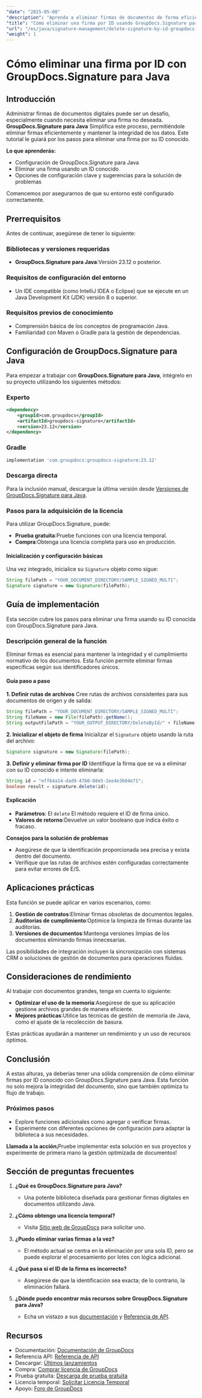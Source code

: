 ```yaml
---
"date": "2025-05-08"
"description": "Aprenda a eliminar firmas de documentos de forma eficiente con GroupDocs.Signature para Java. Esta guía explica la configuración, los pasos de eliminación y la solución de problemas."
"title": "Cómo eliminar una firma por ID usando GroupDocs.Signature para Java"
"url": "/es/java/signature-management/delete-signature-by-id-groupdocs-signature-java/"
"weight": 1
---
```


# Cómo eliminar una firma por ID con GroupDocs.Signature para Java

## Introducción

Administrar firmas de documentos digitales puede ser un desafío, especialmente cuando necesita eliminar una firma no deseada. **GroupDocs.Signature para Java** Simplifica este proceso, permitiéndole eliminar firmas eficientemente y mantener la integridad de los datos. Este tutorial le guiará por los pasos para eliminar una firma por su ID conocido.

**Lo que aprenderás:**
- Configuración de GroupDocs.Signature para Java
- Eliminar una firma usando un ID conocido
- Opciones de configuración clave y sugerencias para la solución de problemas

Comencemos por asegurarnos de que su entorno esté configurado correctamente.

## Prerrequisitos

Antes de continuar, asegúrese de tener lo siguiente:

### Bibliotecas y versiones requeridas
- **GroupDocs.Signature para Java**:Versión 23.12 o posterior.

### Requisitos de configuración del entorno
- Un IDE compatible (como IntelliJ IDEA o Eclipse) que se ejecute en un Java Development Kit (JDK) versión 8 o superior.

### Requisitos previos de conocimiento
- Comprensión básica de los conceptos de programación Java.
- Familiaridad con Maven o Gradle para la gestión de dependencias.

## Configuración de GroupDocs.Signature para Java

Para empezar a trabajar con **GroupDocs.Signature para Java**, intégrelo en su proyecto utilizando los siguientes métodos:

### Experto
```xml
<dependency>
    <groupId>com.groupdocs</groupId>
    <artifactId>groupdocs-signature</artifactId>
    <version>23.12</version>
</dependency>
```

### Gradle
```gradle
implementation 'com.groupdocs:groupdocs-signature:23.12'
```

### Descarga directa
Para la inclusión manual, descargue la última versión desde [Versiones de GroupDocs.Signature para Java](https://releases.groupdocs.com/signature/java/).

### Pasos para la adquisición de la licencia
Para utilizar GroupDocs.Signature, puede:
- **Prueba gratuita**:Pruebe funciones con una licencia temporal.
- **Compra**:Obtenga una licencia completa para uso en producción.

#### Inicialización y configuración básicas
Una vez integrado, inicialice su `Signature` objeto como sigue:

```java
String filePath = "YOUR_DOCUMENT_DIRECTORY/SAMPLE_SIGNED_MULTI";
Signature signature = new Signature(filePath);
```

## Guía de implementación

Esta sección cubre los pasos para eliminar una firma usando su ID conocida con GroupDocs.Signature para Java.

### Descripción general de la función

Eliminar firmas es esencial para mantener la integridad y el cumplimiento normativo de los documentos. Esta función permite eliminar firmas específicas según sus identificadores únicos.

#### Guía paso a paso

**1. Definir rutas de archivos**
Cree rutas de archivos consistentes para sus documentos de origen y de salida:

```java
String filePath = "YOUR_DOCUMENT_DIRECTORY/SAMPLE_SIGNED_MULTI";
String fileName = new File(filePath).getName();
String outputFilePath = "YOUR_OUTPUT_DIRECTORY/DeleteById/" + fileName;
```

**2. Inicializar el objeto de firma**
Inicializar el `Signature` objeto usando la ruta del archivo:

```java
Signature signature = new Signature(filePath);
```

**3. Definir y eliminar firma por ID**
Identifique la firma que se va a eliminar con su ID conocido e intente eliminarla:

```java
String id = "eff64a14-dad9-47b0-88e5-2ee4e3604e71";
boolean result = signature.delete(id);
```

#### Explicación
- **Parámetros**: El `delete` El método requiere el ID de firma único.
- **Valores de retorno**:Devuelve un valor booleano que indica éxito o fracaso.

**Consejos para la solución de problemas**
- Asegúrese de que la identificación proporcionada sea precisa y exista dentro del documento.
- Verifique que las rutas de archivos estén configuradas correctamente para evitar errores de E/S.

## Aplicaciones prácticas

Esta función se puede aplicar en varios escenarios, como:

1. **Gestión de contratos**:Eliminar firmas obsoletas de documentos legales.
2. **Auditorías de cumplimiento**:Optimice la limpieza de firmas durante las auditorías.
3. **Versiones de documentos**:Mantenga versiones limpias de los documentos eliminando firmas innecesarias.

Las posibilidades de integración incluyen la sincronización con sistemas CRM o soluciones de gestión de documentos para operaciones fluidas.

## Consideraciones de rendimiento

Al trabajar con documentos grandes, tenga en cuenta lo siguiente:
- **Optimizar el uso de la memoria**:Asegúrese de que su aplicación gestione archivos grandes de manera eficiente.
- **Mejores prácticas**:Utilice las técnicas de gestión de memoria de Java, como el ajuste de la recolección de basura.

Estas prácticas ayudarán a mantener un rendimiento y un uso de recursos óptimos.

## Conclusión

A estas alturas, ya deberías tener una sólida comprensión de cómo eliminar firmas por ID conocido con GroupDocs.Signature para Java. Esta función no solo mejora la integridad del documento, sino que también optimiza tu flujo de trabajo.

### Próximos pasos
- Explore funciones adicionales como agregar o verificar firmas.
- Experimente con diferentes opciones de configuración para adaptar la biblioteca a sus necesidades.

**Llamada a la acción**¡Pruebe implementar esta solución en sus proyectos y experimente de primera mano la gestión optimizada de documentos!

## Sección de preguntas frecuentes

1. **¿Qué es GroupDocs.Signature para Java?**
   - Una potente biblioteca diseñada para gestionar firmas digitales en documentos utilizando Java.

2. **¿Cómo obtengo una licencia temporal?**
   - Visita [Sitio web de GroupDocs](https://purchase.groupdocs.com/temporary-license/) para solicitar uno.

3. **¿Puedo eliminar varias firmas a la vez?**
   - El método actual se centra en la eliminación por una sola ID, pero se puede explorar el procesamiento por lotes con lógica adicional.

4. **¿Qué pasa si el ID de la firma es incorrecto?**
   - Asegúrese de que la identificación sea exacta; de lo contrario, la eliminación fallará.

5. **¿Dónde puedo encontrar más recursos sobre GroupDocs.Signature para Java?**
   - Echa un vistazo a sus [documentación](https://docs.groupdocs.com/signature/java/) y [Referencia de API](https://reference.groupdocs.com/signature/java/).

## Recursos
- Documentación: [Documentación de GroupDocs](https://docs.groupdocs.com/signature/java/)
- Referencia API: [Referencia de API](https://reference.groupdocs.com/signature/java/)
- Descargar: [Últimos lanzamientos](https://releases.groupdocs.com/signature/java/)
- Compra: [Comprar licencia de GroupDocs](https://purchase.groupdocs.com/buy)
- Prueba gratuita: [Descarga de prueba gratuita](https://releases.groupdocs.com/signature/java/)
- Licencia temporal: [Solicitar Licencia Temporal](https://purchase.groupdocs.com/temporary-license/)
- Apoyo: [Foro de GroupDocs](https://forum.groupdocs.com/c/signature/)